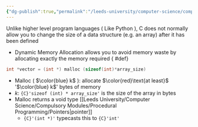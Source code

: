 ```yaml
---
{"dg-publish":true,"permalink":"/leeds-university/computer-science/compulsory-modules/procedural-programming/dynamic-memory-allocation/"}
---
```


Unlike higher level program languages ( Like Python ), C does not normally allow you to change the size of a data structure (e.g. an array) after it has been defined
- Dynamic Memory Allocation allows you to avoid memory waste by allocating exactly the memory required
{ #def}

```C
int *vector = (int *) malloc (sizeof(int)*array_size)
```
- Malloc ( $\color{blue} k$ ): allocate $\color{red}\text{at least}$ '$\color{blue} k$' bytes of memory
- $k$: `{C}'sizeof (int) * array_size'` is the size of the array in bytes
- Malloc returns a void type [[Leeds University/Computer Science/Compulsory Modules/Procedural Programming/Pointers\|pointer]]
	- `{C}'(int *)'` typecasts this to `{C}'int'`
